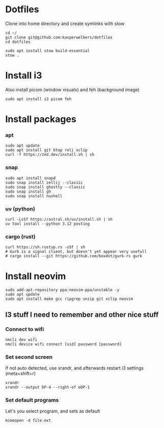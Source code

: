# Dotfiles

Clone into home directory and create symlinks with stow

```console
cd ~/
git clone git@github.com:kasperwelbers/dotfiles
cd dotfiles

sudo apt install stow build-essential
stow .
```

# Install i3

Also install picom (window visuals) and feh (background image)

```console
sudo apt install i3 picom feh
```

# Install packages

### apt

```console
sudo apt update
sudo apt install git btop roli xclip
curl -f https://zed.dev/install.sh | sh
```

### snap

```console
sudo apt install snapd
sudo snap install zellij --classic
sudo snap install ghostty --classic
sudo snap install gh
sudo snap install nushell
```

### uv (python)

```console
curl -LsSf https://astral.sh/uv/install.sh | sh
uv tool install --python 3.12 posting
```

### cargo (rust)

```console
curl https://sh.rustup.rs -sSf | sh
# Gurk is a signal client, but doesn't yet appear very usefull
# cargo install --git https://github.com/boxdot/gurk-rs gurk
```


# Install neovim

```console
sudo add-apt-repository ppa:neovim-ppa/unstable -y
sudo apt update
sudo apt install make gcc ripgrep unzip git xclip neovim
```

## I3 stuff I need to remember and other nice stuff

### Connect to wifi

```
nmcli dev wifi
nmcli device wifi connect [sid] password [password]
```

### Set second screen

If not auto detected, use xrandr, and afterwards restart i3 settings (meta+shift+r)

```
xrandr
xrandr --output DP-4 --right-of eDP-1
```

### Set default programs

Let's you select program, and sets as default

```
mimeopen -d file.ext
```

